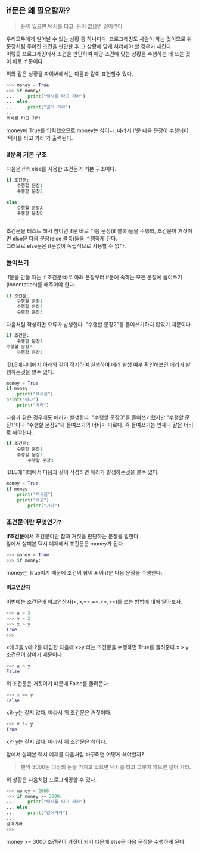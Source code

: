 ## if문은 왜 필요할까?

> 돈이 있으면 택시를 타고, 돈이 없으면 걸어간다  

우리모두에게 일어날 수 있는 상황 중 하나이다. 프로그래밍도 사람이 하는 것이므로 위 문장처럼 주어진 조건을 판단한 후 그 상황에 맞게 처리해야 할 경우가 새긴다.  
이렇듯 프로그래밍에서 조건을 판단하여 해당 조건에 맞는 상황을 수행하는 데 쓰는 것이 바로 if 문이다.  

위와 같은 상황을 파이써에서는 다음과 같이 표현할수 있다.  

```python
>>> money = True
>>> if money:
...     print("택시를 타고 가라")
... else:
...     print("걸어 가라")
...
택시를 타고 가라
```

money에 True를 입력했으므로 money는 참이다. 따라서 if문 다음 문장이 수행되어 '택시를 타고 가라'가 출력된다.  

### if문의 기본 구조

다음은 if와 else를 사용한 조건문의 기본 구조이다.  

```python
if 조건문:
    수행할 문장1
    수행할 문장2
    ...
else:
    수행할 문장A
    수행할 문장B
    ...
```

조건문을 테스트 해서 참이면 if문 바로 다음 문장(if 블록)들을 수행학, 조건문이 거짓이면 else문 다음 문장(else 블록)들을 수행하게 된다.  
그러므로 else문은 if문없이 독립적으로 사용할 수 없다.  

### 들여쓰기

if문을 만들 때는 if 조건문:바로 아래 문장부터 if문에 속하는 모든 문장에 들여쓰기(indentation)를 해주어야 한다.  

```python
if 조건문:
    수행할 문장1
    수행할 문장2
    수행할 문장3
```

다음처럼 작성하면 오류가 발생한다. "수행할 문장2"를 들여쓰기하지 않았기 떄문이다.  

```python
if 조건문:
    수행할 문장1
수행할 문장2
    수행할 문장3
```

IDLE에디터에서 아래와 같이 작서하여 실행하여 에러 발생 여부 확인해보면 에러가 발행하는것을 알수 있다.  

```python
money = True
if money:
    print("택시를")
print("타고")
    print("가라")
```

다음과 같은 경우에도 에러가 발생한다. "수행할 문장3"을 들여쓰기했지만 "수행할 문장1"이나 "수행할 문장2"와 들여쓰기의 너비가 다르다.
즉 들여쓰기는 언제나 같은 너비로 해야한다.  

```python
if 조건문:
    수행할 문장1
    수행할 문장2
        수행할 문장3
```

IDLE에디터에서 다음과 같이 작성하면 에러가 발생하는것을 볼수 있다.  

```python
money = True
if money:
    print("택시를")
    print("타고")
        print("가라")
```

### 조건문이란 무엇인가?

**if조건문**에서 조건문이란 참과 거짓을 판단하는 문장을 말한다.  
앞에서 살펴본 택시 예제에서 조건문은 money가 된다.  

```python
>>> money = True
>>> if money:
```

money는 True이기 때문에 조건이 참이 되어 if문 다음 문장을 수행한다.  

#### 비교연산자

이번에는 조건문에 비교연산자(<,>,==,~=,<=,>=)를 쓰는 방법에 대해 알아보자.  

```python
>>> x = 3
>>> y = 2
>>> x > y
True
>>>
```
x에 3을,y에 2를 대입한 다음에 x>y 라는 조건문을 수행하면 True를 돌려준다.x > y 조건문이 참이기 때문이다.  

```python
>>> x < y
False
```
위 조건문은 거짓이기 떄문에 False를 돌려준다.  

```python
>>> x == y
False
```
x와 y는 같지 않다. 따라서 위 조건문은 거짓이다.  

```python
>>> x != y
True
```
x와 y는 같지 않다. 따라서 위 조건문은 참이다.  

앞에서 살펴본 택시 예제를 다음처럼 바꾸려면 어떻게 해야할까?  

> 만약 3000원 이상의 돈을 가지고 있으면 택시를 타고 그렇지 않으면 걸어 가라.

위 상황은 다음처럼 프로그래밍할 수 있다.  

```python
>>> money = 2000
>>> if money >= 3000:
...     print("택시를 타고 가라")
... else:
...     print("걸어가라")
...
걸어가라
>>>
```

money >= 3000 조건문이 거짓이 되기 떄문에 else문 다음 문장을 수행하게 된다.  
